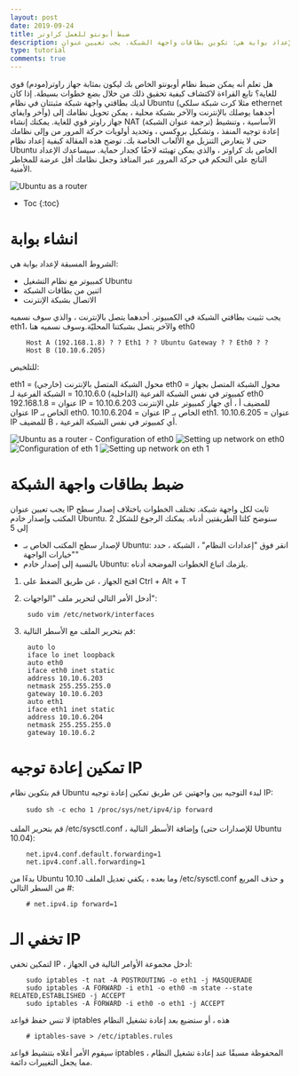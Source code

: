 ```yaml
---
layout: post
date: 2019-09-24
title: ضبط أبونتو للعمل كراوتر
description: كيفية ضبط أوبونتو كراوتر. إنشاء بوابة. الشروط المسبقة لإعداد بوابة هي: تكوين بطاقات واجهة الشبكة. يجب تعيين عنوانIP ثابت لكل واجهة شبكة. تمكين إعادة توجيه IP. قم بتكوين نظام Ubuntu لبدء التوجيه بين واجهتين عن طريق تمكين إعادة توجيه IP
type: tutorial
comments: true
---
```



هل تعلم أنه يمكن ضبط نظام أوبونتو الخاص بك ليكون بمثابة جهاز راوتر(مودم) قوي للغاية؟ تابع القراءة لاكتشاف كيفية تحقيق ذلك من خلال بضع خطوات بسيطة.
إذا كان لديك بطاقتي واجهة شبكة مثبتتان في نظام Ubuntu (مثلا كرت شبكة سلكي ethernet وآخر وايفاي) أحدهما يوصلك بالإنترنت والآخر بشبكة محلية ، يمكن تحويل نظامك إلى جهاز راوتر قوي للغاية. يمكنك إنشاء NAT (ترجمة عنوان الشبكة) الأساسية ، وتنشيط إعادة توجيه المنفذ ، وتشكيل بروكسي ، وتحديد أولويات حركة المرور من وإلى نظامك حتى لا يتعارض التنزيل مع الألعاب الخاصة بك. توضح هذه المقالة كيفية إعداد نظام Ubuntu الخاص بك كراوتر ، والذي يمكن تهيئته لاحقًا كجدار حماية. سيساعدك الإعداد الناتج على التحكم في حركة المرور عبر المنافذ وجعل نظامك أقل عرضة للمخاطر الأمنية.

![Ubuntu as a router](ubuntu-as-router1.jpg)


* Toc
{:toc}

# انشاء بوابة

الشروط المسبقة لإعداد بوابة هي:

* كمبيوتر مع نظام التشغيل Ubuntu
* اثنين من بطاقات الشبكة
* الاتصال بشبكة الإنترنت

يجب تثبيت بطاقتي الشبكة في الكمبيوتر. أحدهما يتصل بالإنترنت ، والذي سوف نسميه eth1، والآخر يتصل بشبكتنا المحليّة.وسوف نسميه هنا eth0

        Host A (192.168.1.8) ? ? Eth1 ? ? Ubuntu Gateway ? ? Eth0 ? ?
        Host B (10.10.6.205)

للتلخيص:

eth1 = محول الشبكة المتصل بالإنترنت (خارجي)
eth0 = محول الشبكة المتصل بجهاز كمبيوتر في نفس الشبكة الفرعية (الداخلية)
10.10.6.0 = الشبكة الفرعية لـ eth0
192.168.1.8 = عنوان IP للمضيف أ ، أي جهاز كمبيوتر على الإنترنت
10.10.6.203 = عنوان IP الخاص بـ eth0.
10.10.6.204 = عنوان IP الخاص بـ eth1.
10.10.6.205 = عنوان IP للمضيف B ، أي كمبيوتر في نفس الشبكة الفرعية.

![Ubuntu as a router - Configuration of eth0](ubuntu-as-router2.png)
![Setting up network on eth0](ubuntu-as-router3.png)
![Configuration of eth 1](ubuntu-as-router4.png)
![Setting up network on eth 1](ubuntu-as-router5.png)

# ضبط بطاقات واجهة الشبكة

يجب تعيين عنوان IP ثابت لكل واجهة شبكة. تختلف الخطوات باختلاف إصدار سطح المكتب وإصدار خادم Ubuntu. سنوضح كلتا الطريقتين أدناه. يمكنك الرجوع للشكل 2 إلى 5

* لإصدار سطح المكتب الخاص بـ Ubuntu: انقر فوق "إعدادات النظام" ، الشبكة ، حدد "خيارات الواجهة"
* بالنسبة إلى إصدار خادم Ubuntu: يلزمك اتباع الخطوات الموضحة أدناه.
1. افتح الجهاز ، عن طريق الضغط على Ctrl + Alt + T
2. أدخل الأمر التالي لتحرير ملف "الواجهات":

        sudo vim /etc/network/interfaces

3. قم بتحرير الملف مع الأسطر التالية:

        auto lo  
        iface lo inet loopback  
        auto eth0  
        iface eth0 inet static  
        address 10.10.6.203  
        netmask 255.255.255.0  
        gateway 10.10.6.203
        auto eth1  
        iface eth1 inet static  
        address 10.10.6.204  
        netmask 255.255.255.0  
        gateway 10.10.6.2

# تمكين إعادة توجيه IP

قم بتكوين نظام Ubuntu لبدء التوجيه بين واجهتين عن طريق تمكين إعادة توجيه IP:

        sudo sh -c echo 1 /proc/sys/net/ipv4/ip forward

قم بتحرير الملف /etc/sysctl.conf ، وإضافة الأسطر التالية (للإصدارات حتى Ubuntu 10.04):

        net.ipv4.conf.default.forwarding=1  
        net.ipv4.conf.all.forwarding=1

بدءًا من Ubuntu 10.10 وما بعده ، يكفي تعديل الملف /etc/sysctl.conf و حذف المربع # من السطر التالي:

        # net.ipv4.ip forward=1

# تخفي الـ IP

لتمكين تخفي IP ، أدخل مجموعة الأوامر التالية في الجهاز:

        sudo iptables -t nat -A POSTROUTING -o eth1 -j MASQUERADE
        sudo iptables -A FORWARD -i eth1 -o eth0 -m state --state RELATED,ESTABLISHED -j ACCEPT
        sudo iptables -A FORWARD -i eth0 -o eth1 -j ACCEPT

لا تنس حفظ قواعد iptables هذه ، أو ستضيع بعد إعادة تشغيل النظام

        # iptables-save > /etc/iptables.rules

سيقوم الأمر أعلاه بتنشيط قواعد iptables المحفوظة مسبقًا عند إعادة تشغيل النظام ، مما يجعل التغييرات دائمة.
